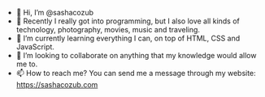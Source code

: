 - 👋 Hi, I’m @sashacozub
- 👀 Recently I really got into programming, but I also love all kinds of technology, photography, movies, music and traveling.
- 🌱 I’m currently learning everything I can, on top of HTML, CSS and JavaScript.
- 💞️ I’m looking to collaborate on anything that my knowledge would allow me to.
- 📫 How to reach me? You can send me a message through my website: https://sashacozub.com

<!---
sashacozub/sashacozub is a ✨ special ✨ repository because its `README.md` (this file) appears on your GitHub profile.
You can click the Preview link to take a look at your changes.
--->
